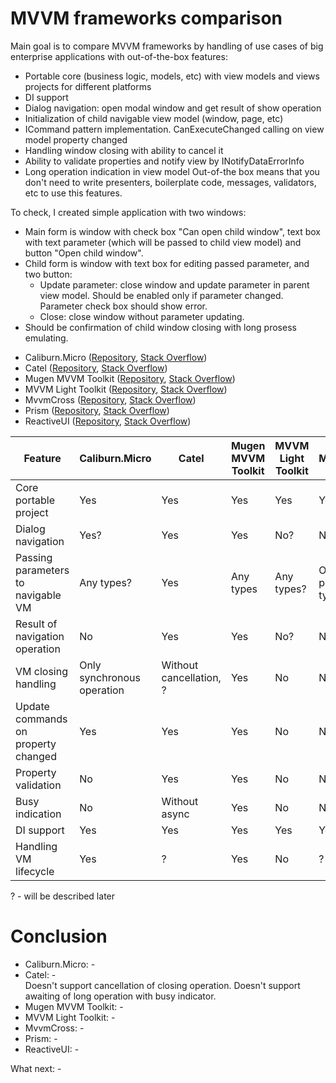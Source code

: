# MVVM frameworks comparison

Main goal is to compare MVVM frameworks by handling of use cases of big enterprise applications with out-of-the-box features:
* Portable core (business logic, models, etc) with view models and views projects for different platforms
* DI support
* Dialog navigation: open modal window and get result of show operation
* Initialization of child navigable view model (window, page, etc)
* ICommand pattern implementation. CanExecuteChanged calling on view model property changed
* Handling window closing with ability to cancel it
* Ability to validate properties and notify view by INotifyDataErrorInfo
* Long operation indication in view model
Out-of-the box means that you don't need to write presenters, boilerplate code, messages, validators, etc to use this features.

To check, I created simple application with two windows:
* Main form is window with check box "Can open child window", text box with text parameter (which will be passed to child view model) and button "Open child window".
* Child form is window with text box for editing passed parameter, and two button:
  * Update parameter: close window and update parameter in parent view model. Should be enabled only if parameter changed. Parameter check box should show error.
  * Close: close window without parameter updating.
* Should be confirmation of child window closing with long prosess emulating. 

- Caliburn.Micro ([Repository](https://github.com/Caliburn-Micro/Caliburn.Micro), [Stack Overflow](http://stackoverflow.com/questions/tagged/caliburn.micro))
- Catel ([Repository](https://github.com/catel/catel), [Stack Overflow](http://stackoverflow.com/questions/tagged/catel))
- Mugen MVVM Toolkit ([Repository](https://github.com/MugenMvvmToolkit/MugenMvvmToolkit), [Stack Overflow](http://stackoverflow.com/questions/tagged/mugenmvvmtoolkit))
- MVVM Light Toolkit ([Repository](https://mvvmlight.codeplex.com/), [Stack Overflow](http://stackoverflow.com/questions/tagged/mvvm-light))
- MvvmCross ([Repository](https://github.com/MvvmCross/MvvmCross), [Stack Overflow](http://stackoverflow.com/questions/tagged/mvvmcross))
- Prism ([Repository](https://github.com/PrismLibrary/Prism), [Stack Overflow](http://stackoverflow.com/questions/tagged/prism))
- ReactiveUI ([Repository](https://github.com/reactiveui/ReactiveUI), [Stack Overflow](http://stackoverflow.com/questions/tagged/reactiveui))

Feature | Caliburn.Micro | Catel | Mugen MVVM Toolkit | MVVM Light Toolkit | MvvmCross | Prism | ReactiveUI
--- | --- | --- | --- | --- | --- | --- | ---
Core portable project | Yes | Yes | Yes | Yes | Yes | ? | ?
Dialog navigation | Yes? | Yes | Yes | No? | No | ? | ?
Passing parameters to navigable VM | Any types? | Yes | Any types | Any types? | Only primitives types | ? | ?
Result of navigation operation | No | Yes | Yes | No? | No | ? | ?
VM closing handling | Only synchronous operation | Without cancellation, ? | Yes | No | No | ? | ?
Update commands on property changed | Yes | Yes | Yes | No | No | ? | ?
Property validation | No | Yes | Yes | No | No | ? | ?
Busy indication | No | Without async | Yes | No | No | ? | ?
DI support | Yes | Yes | Yes | Yes | Yes | ? | ?
Handling VM lifecycle | Yes | ? | Yes | No | ? | ? | ?

? - will be described later

# Conclusion
- Caliburn.Micro: -
- Catel: -  
Doesn't support cancellation of closing operation. Doesn't support awaiting of long operation with busy indicator.
- Mugen MVVM Toolkit: -
- MVVM Light Toolkit: -
- MvvmCross: -
- Prism: -
- ReactiveUI: -

What next: -
